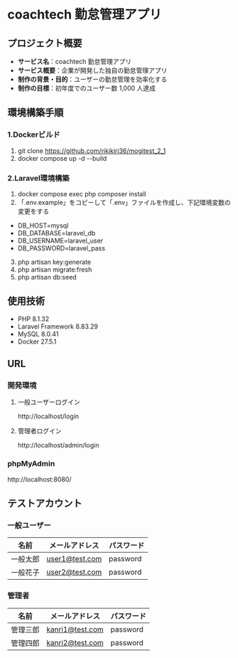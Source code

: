 # coachtech 勤怠管理アプリ

## プロジェクト概要

- **サービス名**：coachtech 勤怠管理アプリ
- **サービス概要**：企業が開発した独自の勤怠管理アプリ
- **制作の背景・目的**：ユーザーの勤怠管理を効率化する
- **制作の目標**：初年度でのユーザー数 1,000 人達成

## 環境構築手順

### 1.Dockerビルド

1. git clone https://github.com/rikikiri36/mogitest_2_1
2. docker compose up -d --build

### 2.Laravel環境構築
1. docker compose exec php composer install
2. 「.env.example」をコピーして「.env」ファイルを作成し、下記環境変数の変更をする
-  DB_HOST=mysql
-  DB_DATABASE=laravel_db
-  DB_USERNAME=laravel_user
-  DB_PASSWORD=laravel_pass
3. php artisan key:generate
4. php artisan migrate:fresh
5. php artisan db:seed

## 使用技術

- PHP 8.1.32
- Laravel Framework 8.83.29
- MySQL 8.0.41
- Docker 27.5.1

## URL

### 開発環境
1. 一般ユーザーログイン

    http://localhost/login

2. 管理者ログイン

    http://localhost/admin/login

### phpMyAdmin
   http://localhost:8080/

## テストアカウント

### 一般ユーザー

| 名前   | メールアドレス                                | パスワード    |
| ---- | --------------------------------------- | -------- |
| 一般太郎 | [user1@test.com](mailto:user1@test.com) | password |
| 一般花子 | [user2@test.com](mailto:user2@test.com) | password |

### 管理者

| 名前   | メールアドレス                                | パスワード    |
| ---- | ----------------------------------------- | -------- |
| 管理三郎 | [kanri1@test.com](mailto:kanri1@test.com) | password |
| 管理四郎 | [kanri2@test.com](mailto:kanri2@test.com) | password |
